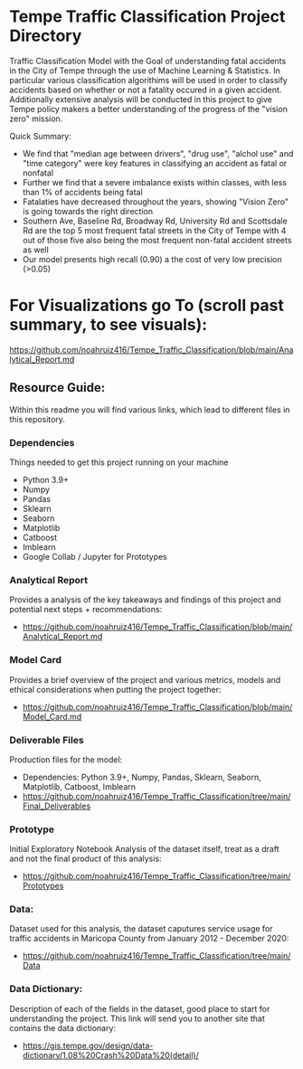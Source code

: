 # Tempe Traffic Classification Project Directory
Traffic Classification Model with the Goal of understanding fatal accidents in the City of Tempe through the use of Machine Learning & Statistics. In particular various classification algorithims will be used in order to classify accidents based on whether or not a fatality occured in a given accident. Additionally extensive analysis will be conducted in this project to give Tempe policy makers a better understanding of the progress of the "vision zero" mission.

Quick Summary:
- We find that "median age between drivers", "drug use", "alchol use" and "time category" were key features in classifying an accident as fatal or nonfatal 
- Further we find that a severe imbalance exists within classes, with less than 1% of accidents being fatal 
- Fatalaties have decreased throughout the years, showing "Vision Zero" is going towards the right direction 
- Southern Ave, Baseline Rd, Broadway Rd, University Rd and Scottsdale Rd are the top 5 most frequent fatal streets in the City of Tempe with 4 out of those five also being the most frequent non-fatal accident streets as well
- Our model presents high recall (0.90) a the cost of very low precision (>0.05)

# For Visualizations go To (scroll past summary, to see visuals): 
https://github.com/noahruiz416/Tempe_Traffic_Classification/blob/main/Analytical_Report.md

## Resource Guide:
Within this readme you will find various links, which lead to different files in this repository. 

### Dependencies
Things needed to get this project running on your machine 
- Python 3.9+
- Numpy
- Pandas
- Sklearn
- Seaborn
- Matplotlib
- Catboost
- Imblearn
- Google Collab / Jupyter for Prototypes 

### Analytical Report 
Provides a analysis of the key takeaways and findings of this project and potential next steps + recommendations:
- https://github.com/noahruiz416/Tempe_Traffic_Classification/blob/main/Analytical_Report.md

### Model Card 
Provides a brief overview of the project and various metrics, models and ethical considerations when putting the project together:
- https://github.com/noahruiz416/Tempe_Traffic_Classification/blob/main/Model_Card.md

### Deliverable Files 
Production files for the model:
- Dependencies: Python 3.9+, Numpy, Pandas, Sklearn, Seaborn, Matplotlib, Catboost, Imblearn
- https://github.com/noahruiz416/Tempe_Traffic_Classification/tree/main/Final_Deliverables

### Prototype
Initial Exploratory Notebook Analysis of the dataset itself, treat as a draft and not the final product of this analysis:
- https://github.com/noahruiz416/Tempe_Traffic_Classification/tree/main/Prototypes

### Data:
Dataset used for this analysis, the dataset caputures service usage for traffic accidents  in Maricopa County from January 2012 - December 2020:
- https://github.com/noahruiz416/Tempe_Traffic_Classification/tree/main/Data

### Data Dictionary:
Description of each of the fields in the dataset, good place to start for understanding the project. This link will send you to another site that contains the data dictionary:
- https://gis.tempe.gov/design/data-dictionary/1.08%20Crash%20Data%20(detail)/
